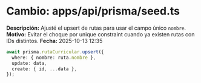 # Cambio: apps/api/prisma/seed.ts
**Descripción:** Ajusté el upsert de rutas para usar el campo único `nombre`.
**Motivo:** Evitar el choque por unique constraint cuando ya existen rutas con IDs distintos.
**Fecha:** 2025-10-13 12:35
```ts
await prisma.rutaCurricular.upsert({
  where: { nombre: ruta.nombre },
  update: data,
  create: { id, ...data },
});
```

